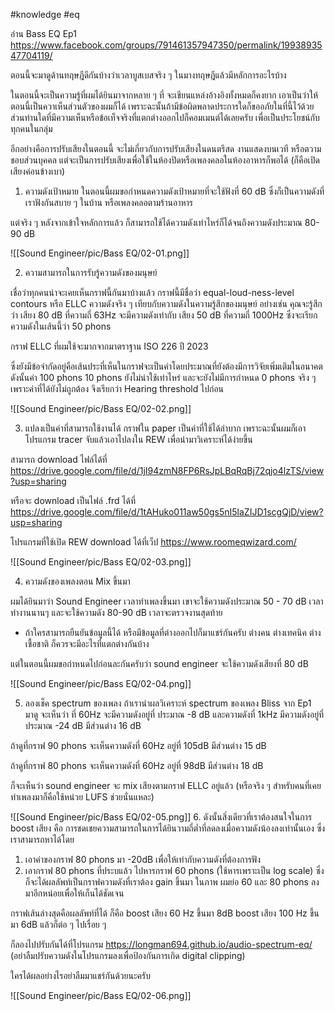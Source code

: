 #knowledge #eq

อ่าน Bass EQ Ep1
https://www.facebook.com/groups/791461357947350/permalink/1993893547704119/

ตอนนี้จะมาดูด้านทฤษฎีดีกันบ้างว่าเวลาบูสเบสจริง ๆ ในมางทฤษฎีแล้วมีหลักการอะไรบ้าง

ในตอนนี้จะเป็นความรู้ที่ผมได้ยินมาจากหลาย ๆ ที่ จะเขียนแหล่งอ้างอิงทั้งหมดก็คงยาก เอาเป็นว่าให้ตอนนี้เป็นควาเห็นส่วนตัวของผมก็ได้ เพราะฉะนั้นถ้ามีข้อผิดพลาดประการใดก็ขออภัยในที่นี้ไว้ด้วย ส่วนท่านใดที่มีความเห็นหรือข้อเท็จจริงที่แตกต่างออกไปก็คอมเมนต์ได้เลยครับ เพื่อเป็นประโยชน์กับทุกคนในกลุ่ม

อีกอย่างคือการปรับเสียงในตอนนี้ จะไม่เกี่ยวกับการปรับเสียงในดนตรีสด งานแสดงบนเวที หรือตวามชอบส่วนบุคคล แต่จะเป็นการปรับเสียงเพื่อใช้ในห้องปิดหรือเพลงคลอในห้องอาหารก็พอได้ (ก็คือเปิดเสียงค่อนข้างเบา)


1. ความดังเป้าหมาย
ในตอนนี้ผมขอกำหนดความดังเป้าหมายที่จะใช้ฟังที่ 60 dB ซึ่งก็เป็นความดังที่เราฟังกันสบาย ๆ ในบ้าน หรือเพลงคลอตามร้านอาหาร 

แต่จริง ๆ หลังจากเข้าใจหลักการแล้ว ก็สามารถใช้ได้ความดังเท่าไหร่ก็ได้จนถึงความดังประมาณ 80-90 dB

![[Sound Engineer/pic/Bass EQ/02-01.png]]

2. ความสามารถในการรับรู้ความดังของมนุษย์

เชื่อว่าทุกคนน่าจะเคยเห็นกราฟนี้กันมาบ้างแล้ว กราฟนี้มีชื่อว่า equal-loud-ness-level contours หรือ ELLC ความดังจริง ๆ เทียบกับความดังในความรู้สึกของมนุษย์ อย่างเช่น คุณจะรู้สึกว่า เสียง 80 dB ที่ความถี่ 63Hz จะมีความดังเท่ากับ เสียง 50 dB ที่ความถี่ 1000Hz ซึ่งจะเรียกความดังในเส้นนี้ว่า 50 phons

กราฟ ELLC ที่ผมใช้จะมากจากมาตราฐาน ISO 226 ปี 2023 

ซึ่งยังมีข้อจำกัดอยู่คือเส้นประที่เห็นในกราฟจะเป็นค่าโดยประมาณที่ยังต้องมีการวิจัยเพิ่มเติมในอนาคต ดังนั้นค่า 100 phons 10 phons ยังไม่น่าใช้เท่าไหร่ และจะยังไม่มีการกำหนด 0 phons จริง ๆ เพราะค่าที่ได้ยังไม่ถูกต้อง จึงเรียกว่า Hearing threshold ไปก่อน

![[Sound Engineer/pic/Bass EQ/02-02.png]]

3. แปลงเป็นค่าที่สามารถใช้งานได้
กราฟใน paper เป็นค่าที่ใช้ได้ลำบาก เพราะฉะนั้นผมก็เอาโปรแกรม tracer จับแล้วเอาไปลงใน REW เพื่อนำมาวิเคราะห์ได้ง่ายขึ้น

สามารถ download ไฟล์ได้ที่
https://drive.google.com/file/d/1jI94zmN8FP6RsJpLBqRqBj72qjo4lzTS/view?usp=sharing

หรือจะ download เป็นไฟล์ .frd ได้ที่
https://drive.google.com/file/d/1tAHuko011aw50gs5nI5laZIJD1scgQjD/view?usp=sharing

โปรแกรมที่ใช้เปิด REW download ได้ที่เว็ป
https://www.roomeqwizard.com/


![[Sound Engineer/pic/Bass EQ/02-03.png]]

4. ความดังของเพลงตอน Mix ขึ้นมา

ผมได้ยินมาว่า Sound Engineer เวลาทำเพลงขึ้นมา เขาจะใช้ความดังประมาณ 50 - 70 dB เวลาทำงานนานๆ และจะใช้ความดัง 80-90 dB เวลาจะตรวจงานสุดท้าย

* ถ้าใครสามารถยืนยันข้อมูลนี้ได้ หรือมีข้อมูลที่ต่างออกไปก็มาแชร์กันครับ ต่างคน ต่างเทคนิค ต่างเชื้อชาติ ก็ควรจะมีอะไรที่แตกต่างกันบ้าง

แต่ในตอนนี้ผมขอกำหนดไปก่อนละกันครับว่า sound engineer จะใช้ความดังเสียงที่ 80 dB

![[Sound Engineer/pic/Bass EQ/02-04.png]]


5. ลองเช็ค spectrum ของเพลง
ถ้าเรานำผลวิเคราะห์ spectrum ของเพลง Bliss จาก Ep1 มาดู
จะเห็นว่า ที่ 60Hz จะมีความดังอยู่ที่ ประมาณ -8 dB
และความดังที่ 1kHz มีความดังอยู่ที่ ประมาณ -24 dB
มีส่วนต่าง 16 dB

ถ้าดูที่กราฟ 90 phons จะเห็นความดังที่ 60Hz อยู่ที่ 105dB มีส่วนต่าง 15 dB

ถ้าดูที่กราฟ 80 phons จะเห็นความดังที่ 60Hz อยู่ที่ 98dB มีส่วนต่าง 18 dB

ก็จะเห็นว่า sound engineer จะ mix เสียงตามกราฟ ELLC อยู่แล้ว
(หรือจริง ๆ สำหรับคนที่เคยทำเพลงมาก็คือใช้หน่วย LUFS ช่วยนั่นแหละ)

![[Sound Engineer/pic/Bass EQ/02-05.png]]
6. ดังนั้นสิ่งเดียวที่เราต้องสนใจในการ boost เสียง คือ
การชดเชยความสามารถในการได้ยินวามถี่ต่ำที่ลดลงเมื่อความดังน้องลงเท่านั้นเอง 
ซึ่งเราสามารถหาได้โดย
1. เอาค่าของกราฟ 80 phons มา -20dB เพื่อให้เท่ากับความดังที่ต้องการฟัง
2. เอากราฟ 80 phons ที่ประบแล้ว ไปหารกราฟ 60 phons (ใช้หารเพราะเป็น log scale) ซึ่งก็จะได้ผลลัพท์เป็นกราฟความดังที่เราต้อง gain ขึ้นมา
ในภาพ ผมย่อ 60 และ 80 phons ลงมาอีกหน่อยเพื่อให้เก็นได้ชัดเจน

กราฟเส้นล่างสุดคือผลลัพท์ที่ได้ ก็คือ 
boost เสียง 60 Hz ขึ้นมา 8dB 
boost เสียง 100 Hz ขึ้นมา 6dB 
แล้วก็ต่อ ๆ ไปเรื่อย ๆ

ก็ลองไปปรับกันได้ที่โปรแกรม 
https://longman694.github.io/audio-spectrum-eq/
(อย่าลืมปรับความดังในโปรแกรมลงเพื่อป้องกันการเกิด digital clipping)

ใครได้ผลอย่างไรอย่าลืมมาแชร์กันด้วยนะครับ

![[Sound Engineer/pic/Bass EQ/02-06.png]]

